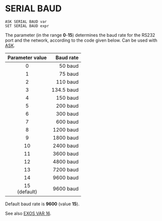 # SERIAL BAUD

`ASK SERIAL BAUD var`  
`SET SERIAL BAUD expr`  

The parameter (in the range **0**-**15**) determines the baud rate for the RS232 port and the network, according to the code given below. Can be used with [ASK](man_cs-ask.md).

|Parameter value|Baud rate| 
|:-------------:|--------:|
|0|50 baud
|1|75 baud
|2|110 baud
|3|134.5 baud
|4|150 baud
|5|200 baud
|6|300 baud
|7|600 baud
|8|1200 baud
|9|1800 baud
|10|2400 baud
|11|3600 baud
|12|4800 baud
|13|7200 baud
|14|9600 baud
|15<br>(default)|9600 baud

Default baud rate is **9600** (value **15**).

See also [EXOS VAR 16](../exos-info/exos-variables/exos_var16.md).   